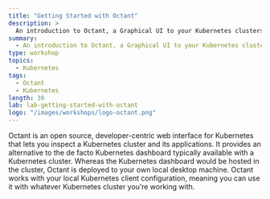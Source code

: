 ```yaml
---
title: "Getting Started with Octant"
description: >
  An introduction to Octant, a Graphical UI to your Kubernetes clusters.
summary:
  - An introduction to Octant, a Graphical UI to your Kubernetes clusters.
type: workshop
topics:
  - Kubernetes
tags:
  - Octant
  - Kubernetes
length: 30
lab: lab-getting-started-with-octant
logo: "/images/workshops/logo-octant.png"
---
```


Octant is an open source, developer-centric web interface for Kubernetes that lets you inspect a Kubernetes cluster and its applications. It provides an alternative to the de facto Kubernetes dashboard typically available with a Kubernetes cluster. Whereas the Kubernetes dashboard would be hosted in the cluster, Octant is deployed to your own local desktop machine. Octant works with your local Kubernetes client configuration, meaning you can use it with whatever Kubernetes cluster you’re working with.